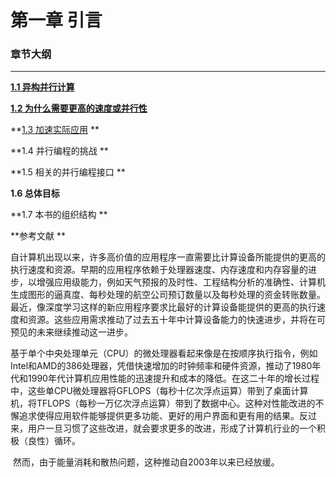 # 第一章 引言



### 章节大纲

---

**[1.1 异构并行计算](1.1.md)**

**[1.2 为什么需要更高的速度或并行性](1.2.md)**

**[1.3 加速实际应用](1.3.md) **

**1.4 并行编程的挑战 **

**1.5 相关的并行编程接口 **

**1.6 总体目标**

**1.7 本书的组织结构 **

**参考文献 **



​	自计算机出现以来，许多高价值的应用程序一直需要比计算设备所能提供的更高的执行速度和资源。早期的应用程序依赖于处理器速度、内存速度和内存容量的进步，以增强应用级能力，例如天气预报的及时性、工程结构分析的准确性、计算机生成图形的逼真度、每秒处理的航空公司预订数量以及每秒处理的资金转账数量。最近，像深度学习这样的新应用程序要求比最好的计算设备能提供的更高的执行速度和资源。这些应用需求推动了过去五十年中计算设备能力的快速进步，并将在可预见的未来继续推动这一进步。

​	基于单个中央处理单元（CPU）的微处理器看起来像是在按顺序执行指令，例如Intel和AMD的386处理器，凭借快速增加的时钟频率和硬件资源，推动了1980年代和1990年代计算机应用性能的迅速提升和成本的降低。在这二十年的增长过程中，这些单CPU微处理器将GFLOPS（每秒十亿次浮点运算）带到了桌面计算机，将TFLOPS（每秒一万亿次浮点运算）带到了数据中心。这种对性能改进的不懈追求使得应用软件能够提供更多功能、更好的用户界面和更有用的结果。反过来，用户一旦习惯了这些改进，就会要求更多的改进，形成了计算机行业的一个积极（良性）循环。

​	然而，由于能量消耗和散热问题，这种推动自2003年以来已经放缓。

